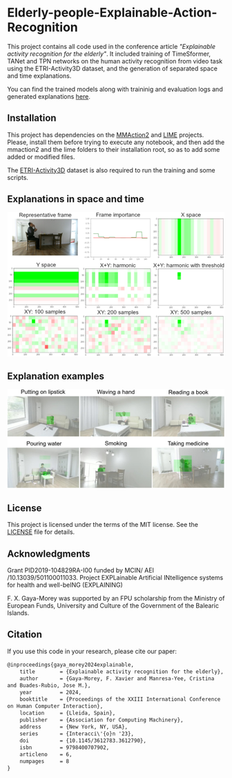 # Elderly-people-Explainable-Action-Recognition
This project contains all code used in the conference article *"Explainable activity recognition for the elderly"*. It included training of TimeSformer, TANet and TPN networks on the human activity recognition from video task using the ETRI-Activity3D dataset, and the generation of separated space and time explanations.

You can find the trained models along with traininig and evaluation logs and generated explanations [here](https://drive.google.com/drive/folders/1Cn107VogSNAHN03PTPMW-Y4SCKoqP0KC?usp=share_link).

## Installation
This project has dependencies on the [MMAction2](https://github.com/open-mmlab/mmaction2) and [LIME](https://github.com/marcotcr/lime) projects. Please, install them before trying to execute any notebook, and then add the mmaction2 and the lime folders to their installation root, so as to add some added or modified files.

The [ETRI-Activity3D](https://ai4robot.github.io/etri-activity3d-en/#) dataset is also required to run the training and some scripts.

## Explanations in space and time
<img src="/images/xy-different-samples and x plus y and time.png" width="900" /> 

## Explanation examples
<img src="/images/best explanations.png" width="900" /> 

## License

This project is licensed under the terms of the MIT license. See the [LICENSE](LICENSE) file for details.

## Acknowledgments
Grant PID2019-104829RA-I00 funded by MCIN/ AEI /10.13039/501100011033. Project EXPLainable Artificial INtelligence systems for health and well-beING (EXPLAINING)

F. X. Gaya-Morey was supported by an FPU scholarship from the Ministry of European Funds, University and Culture of the Government of the Balearic Islands.

## Citation

If you use this code in your research, please cite our paper:

```
@inproceedings{gaya_morey2024explainable,
	title        = {Explainable activity recognition for the elderly},
	author       = {Gaya-Morey, F. Xavier and Manresa-Yee, Cristina and Buades-Rubio, Jose M.},
	year         = 2024,
	booktitle    = {Proceedings of the XXIII International Conference on Human Computer Interaction},
	location     = {Lleida, Spain},
	publisher    = {Association for Computing Machinery},
	address      = {New York, NY, USA},
	series       = {Interacci\'{o}n '23},
	doi          = {10.1145/3612783.3612790},
	isbn         = 9798400707902,
	articleno    = 6,
	numpages     = 8
}

```
